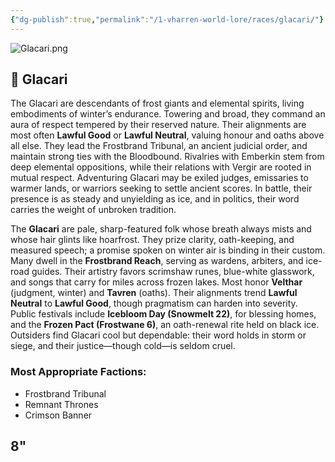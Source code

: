 ```yaml
---
{"dg-publish":true,"permalink":"/1-vharren-world-lore/races/glacari/"}
---
```


![Glacari.png](/img/user/z.%20Assets/Glacari.png)
## 🧊 **Glacari**

The Glacari are descendants of frost giants and elemental spirits, living embodiments of winter’s endurance. Towering and broad, they command an aura of respect tempered by their reserved nature. Their alignments are most often **Lawful Good** or **Lawful Neutral**, valuing honour and oaths above all else. They lead the Frostbrand Tribunal, an ancient judicial order, and maintain strong ties with the Bloodbound. Rivalries with Emberkin stem from deep elemental oppositions, while their relations with Vergir are rooted in mutual respect. Adventuring Glacari may be exiled judges, emissaries to warmer lands, or warriors seeking to settle ancient scores. In battle, their presence is as steady and unyielding as ice, and in politics, their word carries the weight of unbroken tradition.

The **Glacari** are pale, sharp-featured folk whose breath always mists and whose hair glints like hoarfrost. They prize clarity, oath-keeping, and measured speech; a promise spoken on winter air is binding in their custom. Many dwell in the **Frostbrand Reach**, serving as wardens, arbiters, and ice-road guides. Their artistry favors scrimshaw runes, blue-white glasswork, and songs that carry for miles across frozen lakes. Most honor **Velthar** (judgment, winter) and **Tavren** (oaths). Their alignments trend **Lawful Neutral** to **Lawful Good**, though pragmatism can harden into severity. Public festivals include **Icebloom Day (Snowmelt 22)**, for blessing homes, and the **Frozen Pact (Frostwane 6)**, an oath-renewal rite held on black ice. Outsiders find Glacari cool but dependable: their word holds in storm or siege, and their justice—though cold—is seldom cruel.

### **Most Appropriate Factions:**
- Frostbrand Tribunal
- Remnant Thrones
- Crimson Banner


8"
---

